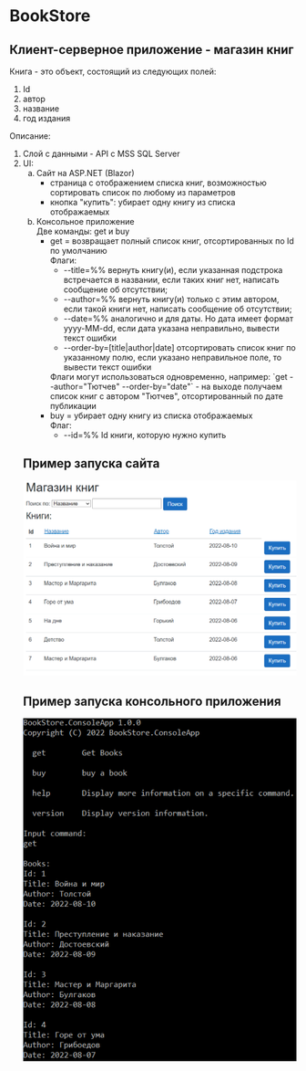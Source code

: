 # BookStore

## Клиент-серверное приложение - магазин книг

Книга - это объект, состоящий из следующих полей:
<ol>
	<li>Id</li>
	<li>автор</li>
	<li>название</li>
	<li>год издания</li>
</ol>

Описание:
<ol>
  <li>Слой с данными - API с MSS SQL Server</li>

  <li>UI:
    <ol type="a">
      <li>
        Сайт на ASP.NET (Blazor)
        <ul>
          <li>
            страница с отображением списка книг, возможностью сортировать список по любому из параметров
          </li>
          <li>
            кнопка "купить": убирает одну книгу из списка отображаемых
          </li>
        </ul>
      </li>
      <li>
        Консольное приложение
        </br>
        Две команды: get и buy
        </br>
        <ul>
          <li>
            get = возвращает полный список книг, отсортированных по Id по умолчанию
            </br>
            Флаги:
            <ul type="circle">
              <li>
                --title=%% вернуть книгу(и), если указанная подстрока встречается в названии, если таких книг нет, написать сообщение об отсутствии;
              </li>
              <li>
                --author=%% вернуть книгу(и) только с этим автором, если такой книги нет, написать сообщение об отсутствии;
              </li>
              <li>
                --date=%% аналогично и для даты. Но дата имеет формат yyyy-MM-dd, если дата указана неправильно, вывести текст ошибки
              </li>
              <li>
                --order-by=[title|author|date] отсортировать список книг по указанному полю, если указано неправильное поле, то вывести текст ошибки
              </li>
            </ul>
            Флаги могут использоваться одновременно, например: `get --author="Тютчев" --order-by="date"` - на выходе получаем список книг с автором "Тютчев", отсортированный по дате публикации
          </li>
          <li>
            buy = убирает одну книгу из списка отображаемых
            <br>
            Флаг:
            <ul type="circle">
              <li>
                --id=%% Id книги, которую нужно купить
              </li>
            </ul>
          </li>
        </ul>
      </li>
    </ul>
  </li>
</ol>

## Пример запуска сайта
![alt text](https://github.com/val-ugs/UDevMe.BookStore/blob/master/BlazorWebImage.PNG?raw=true)

## Пример запуска консольного приложения
![alt text](https://github.com/val-ugs/UDevMe.BookStore/blob/master/ConsoleAppImage.PNG?raw=true)
